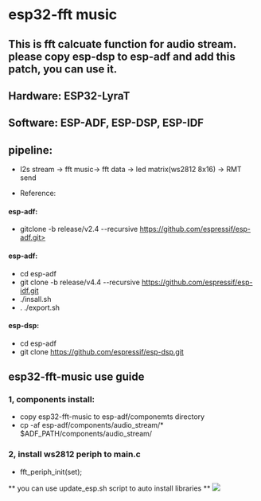 # esp32-fft music

## This is fft calcuate function for audio stream. please copy esp-dsp to esp-adf and add this patch, you can use it.

 ## Hardware:   ESP32-LyraT
 ## Software:  ESP-ADF, ESP-DSP, ESP-IDF

 ## pipeline:
  - I2s stream -> fft music-> fft data -> led matrix(ws2812 8x16) -> RMT send

  - Reference:
  #### esp-adf:
  - gitclone -b release/v2.4 --recursive https://github.com/espressif/esp-adf.git>

  #### esp-adf:
  - cd esp-adf
  - git clone -b release/v4.4 --recursive https://github.com/espressif/esp-idf.git
  - ./insall.sh
  - . ./export.sh

  #### esp-dsp: 
  - cd esp-adf
  - git clone https://github.com/espressif/esp-dsp.git


 ## esp32-fft-music use guide
 ### 1, components install:
 -  copy esp32-fft-music to esp-adf/componemts directory
 -  cp -af  esp-adf/components/audio_stream/*  $ADF_PATH/components/audio_stream/
 ### 2, install ws2812 periph to main.c
 -  fft_periph_init(set);


 ** you can use update_esp.sh script to auto install libraries **
<img src="img/fft_music.jpg">
